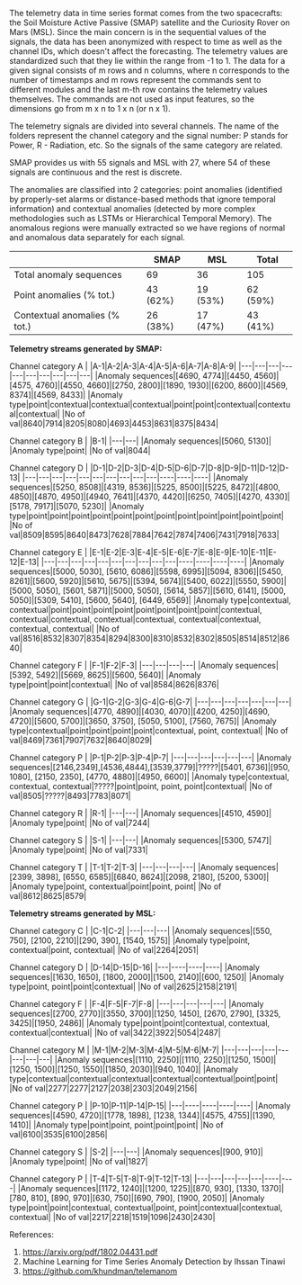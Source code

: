The telemetry data in time series format comes from the two spacecrafts: the Soil Moisture Active Passive (SMAP) satellite and the Curiosity Rover on Mars (MSL). Since the main concern is in the sequential values of the signals, the data has been anonymized with respect to time as well as the channel IDs, which doesn't affect the forecasting. The telemetry values are standardized such that they lie within the range from -1 to 1. The data for a given signal consists of m rows and n columns, where n corresponds to the number of timestamps and m rows represent the commands sent to different modules and the last m-th row contains the telemetry values themselves. The commands are not used as input features, so the dimensions go from m x n to 1 x n (or n x 1). 

The telemetry signals are divided into several channels. The name of the folders represent the channel category and the signal number: P stands for Power, R - Radiation, etc. So the signals of the same category are related. 

SMAP provides us with 55 signals and MSL with 27, where 54 of these signals are continuous and the rest is discrete. 

The anomalies are classified into 2 categories: point anomalies (identified by properly-set alarms or distance-based methods that ignore temporal information) and contextual anomalies (detected by more complex methodologies such as LSTMs or Hierarchical Temporal Memory). The anomalous regions were manually extracted so we have regions of normal and anomalous data separately for each signal.

 ||SMAP|MSL|Total|
 |-----------------------|----|---|-----|
 |Total anomaly sequences|69|36|105|
 |Point anomalies (% tot.)|43 (62%)|19 (53%)|62 (59%)|
 |Contextual anomalies (% tot.)|26 (38%)|17 (47%)|43 (41%)|
 


__Telemetry streams generated by SMAP:__

Channel category A
|   |A-1|A-2|A-3|A-4|A-5|A-6|A-7|A-8|A-9|
|---|---|---|---|---|---|---|---|---|---|
|Anomaly sequences|[4690, 4774]|[4450, 4560]|[4575, 4760]|[4550, 4660]|[2750, 2800]|[1890, 1930]|[6200, 8600]|[4569, 8374]|[4569, 8433]|
|Anomaly type|point|contextual|contextual|contextual|point|point|contextual|contextual|contextual|
|No of val|8640|7914|8205|8080|4693|4453|8631|8375|8434|

Channel category B
|   |B-1|
|---|---|
|Anomaly sequences|[5060, 5130]|
|Anomaly type|point|
|No of val|8044|

Channel category D
|   |D-1|D-2|D-3|D-4|D-5|D-6|D-7|D-8|D-9|D-11|D-12|D-13|
|---|---|---|---|---|---|---|---|---|---|----|----|----|
|Anomaly sequences|[5250, 8508]|[4319, 8536]|[5225, 8500]|[5225, 8472]|[4800, 4850]|[4870, 4950]|[4940, 7641]|[4370, 4420]|[6250, 7405]|[4270, 4330]|[5178, 7917]|[5070, 5230]|
|Anomaly type|point|point|point|point|point|point|point|point|point|point|point|point|
|No of val|8509|8595|8640|8473|7628|7884|7642|7874|7406|7431|7918|7633|

Channel category E
|   |E-1|E-2|E-3|E-4|E-5|E-6|E-7|E-8|E-9|E-10|E-11|E-12|E-13|
|---|---|---|---|---|---|---|---|---|---|----|----|----|----|
|Anomaly sequences|[5000, 5030], [5610, 6086]|[5598, 6995]|[5094, 8306]|[5450, 8261]|[5600, 5920]|[5610, 5675]|[5394, 5674]|[5400, 6022]|[5550, 5900]|[5000, 5050], [5601, 5871]|[5000, 5050], [5614, 5857]|[5610, 6141], [5000, 5050]|[5309, 5410], [5600, 5640], [6449, 6569]|
|Anomaly type|contextual, contextual|point|point|point|point|point|point|point|point|contextual, contextual|contextual, contextual|contextual, contextual|contextual, contextual, contextual|
|No of val|8516|8532|8307|8354|8294|8300|8310|8532|8302|8505|8514|8512|8640|

Channel category F
|   |F-1|F-2|F-3|
|---|---|---|---|
|Anomaly sequences|[5392, 5492]|[5669, 8625]|[5600, 5640]|
|Anomaly type|point|point|contextual|
|No of val|8584|8626|8376|

Channel category G
|   |G-1|G-2|G-3|G-4|G-6|G-7|
|---|---|---|---|---|---|---|
|Anomaly sequences|[4770, 4890]|[4030, 4070]|[4200, 4250]|[4690, 4720]|[5600, 5700]|[3650, 3750], [5050, 5100], [7560, 7675]|
|Anomaly type|contextual|point|point|point|point|contextual, point, contextual|
|No of val|8469|7361|7907|7632|8640|8029|

Channel category P
|   |P-1|P-2|P-3|P-4|P-7|
|---|---|---|---|---|---|
|Anomaly sequences|[2146,2349],[4536,4844],[3539,3779]|?????|[5401, 6736]|[950, 1080], [2150, 2350], [4770, 4880]|[4950, 6600]|
|Anomaly type|contextual, contextual, contextual|?????|point|point, point, point|contextual|
|No of val|8505|?????|8493|7783|8071|

Channel category R
|   |R-1|
|---|---|
|Anomaly sequences|[4510, 4590]|
|Anomaly type|point|
|No of val|7244|

Channel category S
|   |S-1|
|---|---|
|Anomaly sequences|[5300, 5747]|
|Anomaly type|point|
|No of val|7331|

Channel category T
|   |T-1|T-2|T-3|
|---|---|---|---|
|Anomaly sequences|[2399, 3898], [6550, 6585]|[6840, 8624]|[2098, 2180], [5200, 5300]|
|Anomaly type|point, contextual|point|point, point|
|No of val|8612|8625|8579|



__Telemetry streams generated by MSL:__

Channel category C
|   |C-1|C-2|
|---|---|---|
|Anomaly sequences|[550, 750], [2100, 2210]|[290, 390], [1540, 1575]|
|Anomaly type|point, contextual|point, contextual|
|No of val|2264|2051|

Channel category D
|   |D-14|D-15|D-16|
|---|----|----|----|
|Anomaly sequences|[1630, 1650], [1800, 2000]|[1500, 2140]|[600, 1250]|
|Anomaly type|point, point|point|contextual|
|No of val|2625|2158|2191|

Channel category F
|   |F-4|F-5|F-7|F-8|
|---|---|---|---|---|
|Anomaly sequences|[2700, 2770]|[3550, 3700]|[1250, 1450], [2670, 2790], [3325, 3425]|[1950, 2486]|
|Anomaly type|point|point|contextual, contextual, contextual|contextual|
|No of val|3422|3922|5054|2487|

Channel category M
|   |M-1|M-2|M-3|M-4|M-5|M-6|M-7|
|---|---|---|---|---|---|---|---|
|Anomaly sequences|[1110, 2250]|[1110, 2250]|[1250, 1500]|[1250, 1500]|[1250, 1550]|[1850, 2030]|[940, 1040]|
|Anomaly type|contextual|contextual|contextual|contextual|contextual|point|point|
|No of val|2277|2277|2127|2038|2303|2049|2156|

Channel category P
|   |P-10|P-11|P-14|P-15|
|---|----|----|----|----|
|Anomaly sequences|[4590, 4720]|[1778, 1898], [1238, 1344]|[4575, 4755]|[1390, 1410]|
|Anomaly type|point|point, point|point|point|
|No of val|6100|3535|6100|2856|

Channel category S
|   |S-2|
|---|---|
|Anomaly sequences|[900, 910]|
|Anomaly type|point|
|No of val|1827|

Channel category P
|   |T-4|T-5|T-8|T-9|T-12|T-13|
|---|---|---|---|---|----|----|
|Anomaly sequences|[1172, 1240]|[1200, 1225]|[870, 930], [1330, 1370]|[780, 810], [890, 970]|[630, 750]|[690, 790], [1900, 2050]|
|Anomaly type|point|point|contextual, contextual|point, point|contextual|contextual, contextual|
|No of val|2217|2218|1519|1096|2430|2430|
 
References:
1) https://arxiv.org/pdf/1802.04431.pdf
2) Machine Learning for Time Series Anomaly Detection by Ihssan Tinawi
3) https://github.com/khundman/telemanom 
